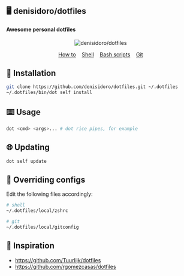 <p align="center">
  <h2>🖥️ denisidoro/dotfiles</h2>
  <h4>Awesome personal dotfiles</h4>
</h1>
<p align="center">
  <img src="https://user-images.githubusercontent.com/3226564/54047455-d5997200-41b5-11e9-8db7-e9c3ae62328d.png" alt="denisidoro/dotfiles">
</p>
<p align="center">
  <a href="#-installation">How to</a>&nbsp;&nbsp;&nbsp;
  <a href="shell">Shell</a>&nbsp;&nbsp;&nbsp;
  <a href="scripts">Bash scripts</a>&nbsp;&nbsp;&nbsp;
  <a href="git/config">Git</a>
</p>


## 🚀 Installation
```bash
git clone https://github.com/denisidoro/dotfiles.git ~/.dotfiles
~/.dotfiles/bin/dot self install
```

## ⌨️ Usage
```bash
dot <cmd> <args>... # dot rice pipes, for example
```

## 🌐 Updating
```bash
dot self update
```

## 🎯 Overriding configs

Edit the following files accordingly:

```sh
# shell
~/.dotfiles/local/zshrc

# git
~/.dotfiles/local/gitconfig
```

## 🌟 Inspiration
 * https://github.com/Tuurlijk/dotfiles
 * https://github.com/rgomezcasas/dotfiles
